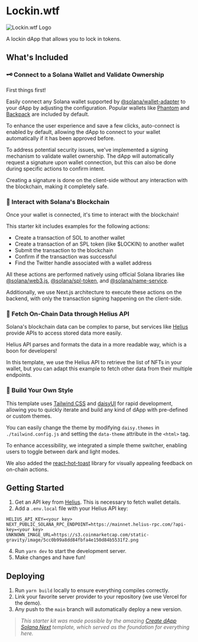 # Lockin.wtf

![Lockin.wtf Logo](https://ipfs.io/ipfs/Qmc2SJQW4K7UYYVLdoKSf4cGVZbuFGTF4dZiAdRtivNkpX)

A lockin dApp that allows you to lock in tokens.

## What's Included

### **🗝️ Connect to a Solana Wallet and Validate Ownership**

First things first!

Easily connect any Solana wallet supported by [@solana/wallet-adapter](https://github.com/solana-labs/wallet-adapter) to your dApp by adjusting the configuration. Popular wallets like [Phantom](https://phantom.app/) and [Backpack](https://www.backpack.app/) are included by default.

To enhance the user experience and save a few clicks, auto-connect is enabled by default, allowing the dApp to connect to your wallet automatically if it has been approved before.

To address potential security issues, we've implemented a signing mechanism to validate wallet ownership. The dApp will automatically request a signature upon wallet connection, but this can also be done during specific actions to confirm intent.

Creating a signature is done on the client-side without any interaction with the blockchain, making it completely safe.

### **🔗 Interact with Solana's Blockchain**

Once your wallet is connected, it's time to interact with the blockchain!

This starter kit includes examples for the following actions:

- Create a transaction of SOL to another wallet
- Create a transaction of an SPL token (like $LOCKIN) to another wallet
- Submit the transaction to the blockchain
- Confirm if the transaction was successful
- Find the Twitter handle associated with a wallet address

All these actions are performed natively using official Solana libraries like [@solana/web3.js](https://solana-labs.github.io/solana-web3.js/), [@solana/spl-token](https://solana-labs.github.io/solana-program-library/token/js/), and [@solana/name-service](https://spl.solana.com/name-service).

Additionally, we use Next.js architecture to execute these actions on the backend, with only the transaction signing happening on the client-side.

### **🔌 Fetch On-Chain Data through Helius API**

Solana's blockchain data can be complex to parse, but services like [Helius](https://helius.xyz/) provide APIs to access stored data more easily.

Helius API parses and formats the data in a more readable way, which is a boon for developers!

In this template, we use the Helius API to retrieve the list of NFTs in your wallet, but you can adapt this example to fetch other data from their multiple endpoints.

### **🎨 Build Your Own Style**

This template uses [Tailwind CSS](https://tailwindcss.com/) and [daisyUI](https://daisyui.com/) for rapid development, allowing you to quickly iterate and build any kind of dApp with pre-defined or custom themes.

You can easily change the theme by modifying `daisy.themes` in `./tailwind.config.js` and setting the `data-theme` attribute in the `<html>` tag.

To enhance accessibility, we integrated a simple theme switcher, enabling users to toggle between dark and light modes.

We also added the [react-hot-toast](https://react-hot-toast.com/) library for visually appealing feedback on on-chain actions.

## Getting Started

1. Get an API key from [Helius](https://helius.xyz/). This is necessary to fetch wallet details.
2. Add a `.env.local` file with your Helius API key:

```
HELIUS_API_KEY=<your key>
NEXT_PUBLIC_SOLANA_RPC_ENDPOINT=https://mainnet.helius-rpc.com/?api-key=<your key>
UNKNOWN_IMAGE_URL=https://s3.coinmarketcap.com/static-gravity/image/5cc0b99a8dd84fbfa4e150d84b5531f2.png
```

4. Run `yarn dev` to start the development server.
5. Make changes and have fun!

## Deploying

1. Run `yarn build` locally to ensure everything compiles correctly.
2. Link your favorite server provider to your repository (we use Vercel for the demo).
3. Any push to the `main` branch will automatically deploy a new version.

> _This starter kit was made possible by the amazing [Create dApp Solana Next](https://github.com/thuglabs/create-dapp-solana-nextjs) template, which served as the foundation for everything here._